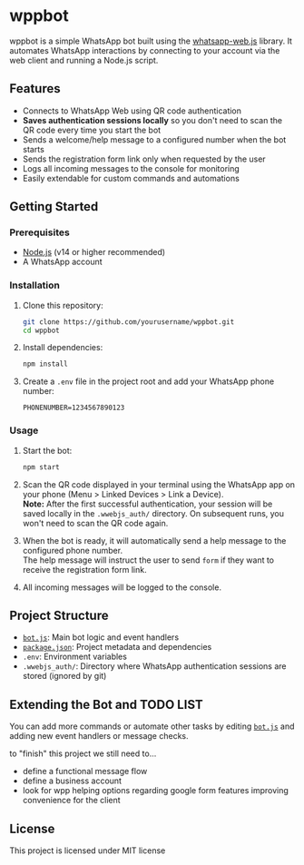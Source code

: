 # wppbot

wppbot is a simple WhatsApp bot built using the [whatsapp-web.js](https://wwebjs.dev/) library. It automates WhatsApp interactions by connecting to your account via the web client and running a Node.js script.

## Features

- Connects to WhatsApp Web using QR code authentication
- **Saves authentication sessions locally** so you don't need to scan the QR code every time you start the bot
- Sends a welcome/help message to a configured number when the bot starts
- Sends the registration form link only when requested by the user
- Logs all incoming messages to the console for monitoring
- Easily extendable for custom commands and automations

## Getting Started

### Prerequisites

- [Node.js](https://nodejs.org/) (v14 or higher recommended)
- A WhatsApp account

### Installation

1. Clone this repository:
    ```sh
    git clone https://github.com/yourusername/wppbot.git
    cd wppbot
    ```

2. Install dependencies:
    ```sh
    npm install
    ```

3. Create a `.env` file in the project root and add your WhatsApp phone number:
    ```
    PHONENUMBER=1234567890123
    ```

### Usage
 
1. Start the bot:
    ```sh
    npm start
    ```

2. Scan the QR code displayed in your terminal using the WhatsApp app on your phone (Menu > Linked Devices > Link a Device).  
   **Note:** After the first successful authentication, your session will be saved locally in the `.wwebjs_auth/` directory. On subsequent runs, you won't need to scan the QR code again.

3. When the bot is ready, it will automatically send a help message to the configured phone number.  
   The help message will instruct the user to send `form` if they want to receive the registration form link.

4. All incoming messages will be logged to the console.

## Project Structure

- [`bot.js`](bot.js): Main bot logic and event handlers
- [`package.json`](package.json): Project metadata and dependencies
- `.env`: Environment variables
- `.wwebjs_auth/`: Directory where WhatsApp authentication sessions are stored (ignored by git)

## Extending the Bot and TODO LIST

You can add more commands or automate other tasks by editing [`bot.js`](bot.js) and adding new event handlers or message checks.

to "finish" this project we still need to...
- define a functional message flow 
- define a business account
- look for wpp helping options regarding google form features improving convenience for the client

## License

This project is licensed under MIT license
